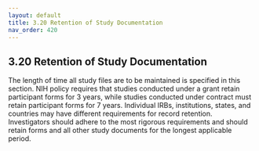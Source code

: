 ```yaml
---
layout: default
title: 3.20 Retention of Study Documentation
nav_order: 420
---
```


## 3.20 Retention of Study Documentation

The length of time all study files are to be maintained is specified in
this section. NIH policy requires that studies conducted under a grant
retain participant forms for 3 years, while studies conducted under
contract must retain participant forms for 7 years. Individual IRBs,
institutions, states, and countries may have different requirements for
record retention. Investigators should adhere to the most rigorous
requirements and should retain forms and all other study documents for
the longest applicable period.

